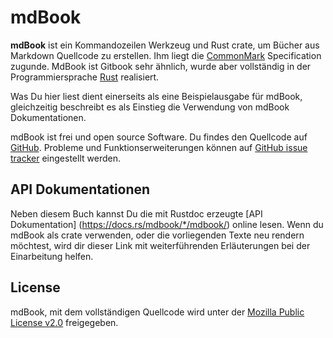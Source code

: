# mdBook

**mdBook** ist ein Kommandozeilen Werkzeug und Rust crate, um Bücher
aus Markdown Quellcode zu erstellen. Ihm liegt die
[CommonMark](https://commonmark.org/) Specification zugunde. MdBook
ist Gitbook sehr ähnlich, wurde aber vollständig in der
Programmiersprache [Rust](http://www.rust-lang.org) realisiert.

Was Du hier liest dient einerseits als eine Beispielausgabe für
mdBook, gleichzeitig beschreibt es als Einstieg die Verwendung von
mdBook Dokumentationen.


mdBook ist frei und open source Software. Du findes den Quellcode auf
[GitHub](https://github.com/rust-lang/mdBook). Probleme und Funktionserweiterungen
können auf [GitHub issue tracker](https://github.com/rust-lang/mdBook/issues)
eingestellt werden.

## API Dokumentationen

Neben diesem Buch kannst Du die mit Rustdoc erzeugte [API Dokumentation]
(https://docs.rs/mdbook/*/mdbook/) online lesen.  Wenn du mdBook als crate
verwenden, oder die vorliegenden Texte neu rendern möchtest, wird dir dieser
Link mit weiterführenden Erläuterungen bei der Einarbeitung helfen.

## License

mdBook, mit dem vollständigen Quellcode wird unter der [Mozilla Public
License v2.0](https://www.mozilla.org/MPL/2.0/) freigegeben.
